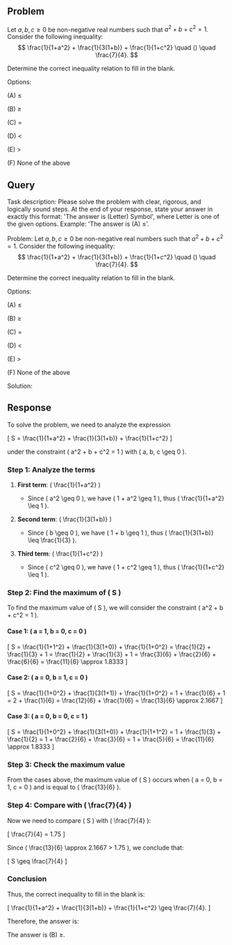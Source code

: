 ## Problem

Let $a, b, c \geq 0$ be non-negative real numbers such that $a^2 + b + c^2 = 1$. Consider the following inequality:
$$
\frac{1}{1+a^2} + \frac{1}{3(1+b)} + \frac{1}{1+c^2} \quad () \quad \frac{7}{4}.
$$

Determine the correct inequality relation to fill in the blank.

Options:

(A) $\leq$ 

(B) $\geq$

(C) $=$ 

(D) $<$

(E) $>$

(F) None of the above

## Query

Task description: Please solve the problem with clear, rigorous, and logically sound steps. At the end of your response, state your answer in exactly this format: 'The answer is (Letter) Symbol', where Letter is one of the given options. Example: 'The answer is (A) $\leq$'.

Problem: Let $a, b, c \geq 0$ be non-negative real numbers such that $a^2 + b + c^2 = 1$. Consider the following inequality:
$$
\frac{1}{1+a^2} + \frac{1}{3(1+b)} + \frac{1}{1+c^2} \quad () \quad \frac{7}{4}.
$$

Determine the correct inequality relation to fill in the blank.

Options:

(A) $\leq$ 

(B) $\geq$

(C) $=$ 

(D) $<$

(E) $>$

(F) None of the above

Solution:

## Response

To solve the problem, we need to analyze the expression 

\[
S = \frac{1}{1+a^2} + \frac{1}{3(1+b)} + \frac{1}{1+c^2}
\]

under the constraint \( a^2 + b + c^2 = 1 \) with \( a, b, c \geq 0 \).

### Step 1: Analyze the terms

1. **First term**: \( \frac{1}{1+a^2} \)
   - Since \( a^2 \geq 0 \), we have \( 1 + a^2 \geq 1 \), thus \( \frac{1}{1+a^2} \leq 1 \).

2. **Second term**: \( \frac{1}{3(1+b)} \)
   - Since \( b \geq 0 \), we have \( 1 + b \geq 1 \), thus \( \frac{1}{3(1+b)} \leq \frac{1}{3} \).

3. **Third term**: \( \frac{1}{1+c^2} \)
   - Since \( c^2 \geq 0 \), we have \( 1 + c^2 \geq 1 \), thus \( \frac{1}{1+c^2} \leq 1 \).

### Step 2: Find the maximum of \( S \)

To find the maximum value of \( S \), we will consider the constraint \( a^2 + b + c^2 = 1 \).

#### Case 1: \( a = 1, b = 0, c = 0 \)

\[
S = \frac{1}{1+1^2} + \frac{1}{3(1+0)} + \frac{1}{1+0^2} = \frac{1}{2} + \frac{1}{3} + 1 = \frac{1}{2} + \frac{1}{3} + 1 = \frac{3}{6} + \frac{2}{6} + \frac{6}{6} = \frac{11}{6} \approx 1.8333
\]

#### Case 2: \( a = 0, b = 1, c = 0 \)

\[
S = \frac{1}{1+0^2} + \frac{1}{3(1+1)} + \frac{1}{1+0^2} = 1 + \frac{1}{6} + 1 = 2 + \frac{1}{6} = \frac{12}{6} + \frac{1}{6} = \frac{13}{6} \approx 2.1667
\]

#### Case 3: \( a = 0, b = 0, c = 1 \)

\[
S = \frac{1}{1+0^2} + \frac{1}{3(1+0)} + \frac{1}{1+1^2} = 1 + \frac{1}{3} + \frac{1}{2} = 1 + \frac{2}{6} + \frac{3}{6} = 1 + \frac{5}{6} = \frac{11}{6} \approx 1.8333
\]

### Step 3: Check the maximum value

From the cases above, the maximum value of \( S \) occurs when \( a = 0, b = 1, c = 0 \) and is equal to \( \frac{13}{6} \).

### Step 4: Compare with \( \frac{7}{4} \)

Now we need to compare \( S \) with \( \frac{7}{4} \):

\[
\frac{7}{4} = 1.75
\]

Since \( \frac{13}{6} \approx 2.1667 > 1.75 \), we conclude that:

\[
S \geq \frac{7}{4}
\]

### Conclusion

Thus, the correct inequality to fill in the blank is:

\[
\frac{1}{1+a^2} + \frac{1}{3(1+b)} + \frac{1}{1+c^2} \geq \frac{7}{4}.
\]

Therefore, the answer is:

The answer is (B) $\geq$.